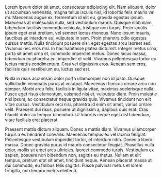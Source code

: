 Lorem ipsum dolor sit amet, consectetur adipiscing elit. Nam aliquam, dolor ut
accumsan venenatis, magna tellus iaculis nisl, id lobortis felis mauris vel mi.
Maecenas augue ex, fermentum id elit eu, gravida egestas ipsum. Maecenas at
malesuada nulla, sed vestibulum mauris. Quisque nibh diam, bibendum facilisis
commodo vehicula, tristique non turpis. Proin iaculis ipsum eget erat pretium,
vel semper lectus rhoncus. Nunc ipsum mauris, faucibus ac interdum eu, vulputate
in sem. Proin pharetra odio egestas cursus mattis. Nulla tincidunt posuere nisl,
eget egestas arcu laoreet sed. Vivamus nec eros nisi. In hac habitasse platea
dictumst. Integer metus urna, porta sit amet urna et, commodo imperdiet metus.
Donec lacus massa, bibendum eu pharetra eu, imperdiet et velit. Vivamus
pellentesque tortor eu lectus mattis condimentum. Cras vel dignissim eros.
Aenean sem eros, facilisis quis vestibulum eu, luctus sed est.

Nulla in risus accumsan dolor porta ullamcorper non id justo. Quisque
sollicitudin venenatis purus at volutpat. Maecenas rhoncus ornare arcu non
semper. Morbi arcu felis, facilisis in ligula vitae, maximus scelerisque nulla.
Fusce eget risus elementum, euismod nisi et, vulputate diam. Proin molestie nisl
ipsum, ac consectetur neque gravida quis. Vivamus tincidunt non elit vitae
cursus. Vestibulum orci nisi, pharetra id enim sit amet, varius ornare velit.
Praesent dui risus, posuere ut dignissim a, dapibus quis erat. Cras blandit
dolor ac tempor bibendum. Ut lobortis neque eget nisl bibendum, vitae facilisis
erat placerat.

Praesent mattis dictum aliquam. Donec a mattis diam. Vivamus ullamcorper turpis
a ex hendrerit convallis. Maecenas tempus ex vel lacinia feugiat. Pellentesque
vestibulum imperdiet tortor, et interdum nibh. Donec a libero massa. Donec
gravida purus id mauris consectetur feugiat. Phasellus nulla dolor, mollis sit
amet arcu ultricies, laoreet commodo turpis. Vestibulum ex sapien, posuere non
bibendum non, sagittis eu metus. Nullam et elit tempus, pretium erat sit amet,
tincidunt neque. Aenean placerat massa ut dui commodo, eu finibus felis
sagittis. Fusce pulvinar metus et lorem fringilla, non tempor metus eleifend.

